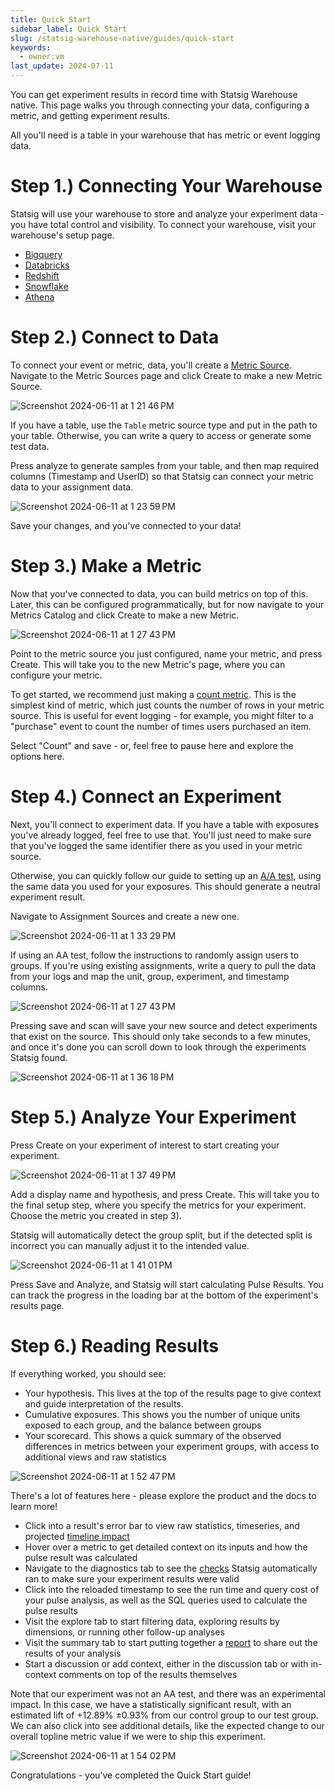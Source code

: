```yaml
---
title: Quick Start
sidebar_label: Quick Start
slug: /statsig-warehouse-native/guides/quick-start
keywords:
  - owner:vm
last_update: 2024-07-11
---
```


You can get experiment results in record time with Statsig Warehouse native. This page walks you through connecting your data, configuring a metric, and getting experiment results.

All you'll need is a table in your warehouse that has metric or event logging data.

# Step 1.) Connecting Your Warehouse

Statsig will use your warehouse to store and analyze your experiment data - you have total control and visibility. To connect your warehouse, visit your warehouse's setup page.

- [Bigquery](../connecting-your-warehouse/bigquery.md)
- [Databricks](../connecting-your-warehouse/databricks.md)
- [Redshift](../connecting-your-warehouse/redshift.md)
- [Snowflake](../connecting-your-warehouse/snowflake.md)
- [Athena](../connecting-your-warehouse/athena.md)

# Step 2.) Connect to Data

To connect your event or metric, data, you'll create a [Metric Source](/statsig-warehouse-native/configuration/metric-sources.md). Navigate to the Metric Sources page and click Create to make a new Metric Source.

![Screenshot 2024-06-11 at 1 21 46 PM](https://github.com/statsig-io/docs/assets/102695539/66229d92-99a8-45c6-9a1c-7f8585465338)

If you have a table, use the `Table` metric source type and put in the path to your table. Otherwise, you can write a query to access or generate some test data.

Press analyze to generate samples from your table, and then map required columns (Timestamp and UserID) so that Statsig can connect your metric data to your assignment data.

![Screenshot 2024-06-11 at 1 23 59 PM](https://github.com/statsig-io/docs/assets/102695539/c0982d71-71c5-4899-bed9-a72c7db59515)

Save your changes, and you've connected to your data!

# Step 3.) Make a Metric

Now that you've connected to data, you can build metrics on top of this. Later, this can be configured programmatically, but for now navigate to your Metrics Catalog and click Create to make a new Metric.

![Screenshot 2024-06-11 at 1 27 43 PM](https://github.com/statsig-io/docs/assets/102695539/8b997a0c-22e9-409d-8918-d21a95af1367)

Point to the metric source you just configured, name your metric, and press Create. This will take you to the new Metric's page, where you can configure your metric.

To get started, we recommend just making a [count metric](/statsig-warehouse-native/metrics/count). This is the simplest kind of metric, which just counts the number of rows in your metric source. This is useful for event logging - for example, you might filter to a "purchase" event to count the number of times users purchased an item.

Select "Count" and save - or, feel free to pause here and explore the options here.

# Step 4.) Connect an Experiment

Next, you'll connect to experiment data. If you have a table with exposures you've already logged, feel free to use that. You'll just need to make sure that you've logged the same identifier there as you used in your metric source.

Otherwise, you can quickly follow our guide to setting up an [A/A test](/guides/aa-test), using the same data you used for your exposures. This should generate a neutral experiment result.

Navigate to Assignment Sources and create a new one.

![Screenshot 2024-06-11 at 1 33 29 PM](https://github.com/statsig-io/docs/assets/102695539/fe0e4c5d-e2a6-4943-9b09-cb81dbadee9e)

If using an AA test, follow the instructions to randomly assign users to groups. If you're using existing assignments, write a query to pull the data from your logs and map the unit, group, experiment, and timestamp columns.

![Screenshot 2024-06-11 at 1 27 43 PM](https://github.com/statsig-io/docs/assets/102695539/08e3f20c-1590-4b08-ad60-fa96ecbf15cb)

Pressing save and scan will save your new source and detect experiments that exist on the source. This should only take seconds to a few minutes, and once it's done you can scroll down to look through the experiments Statsig found.

![Screenshot 2024-06-11 at 1 36 18 PM](https://github.com/statsig-io/docs/assets/102695539/8be2f079-4440-4742-9727-08e25b65c84b)

# Step 5.) Analyze Your Experiment

Press Create on your experiment of interest to start creating your experiment.

![Screenshot 2024-06-11 at 1 37 49 PM](https://github.com/statsig-io/docs/assets/102695539/fc6e7092-b621-494a-bedb-8cd03a64d510)

Add a display name and hypothesis, and press Create. This will take you to the final setup step, where you specify the metrics for your experiment. Choose the metric you created in step 3).

Statsig will automatically detect the group split, but if the detected split is incorrect you can manually adjust it to the intended value.

![Screenshot 2024-06-11 at 1 41 01 PM](https://github.com/statsig-io/docs/assets/102695539/287bc60b-23a6-4681-ac26-282ce8b88c13)

Press Save and Analyze, and Statsig will start calculating Pulse Results. You can track the progress in the loading bar at the bottom of the experiment's results page.

# Step 6.) Reading Results

If everything worked, you should see:

- Your hypothesis. This lives at the top of the results page to give context and guide interpretation of the results.
- Cumulative exposures. This shows you the number of unique units exposed to each group, and the balance between groups
- Your scorecard. This shows a quick summary of the observed differences in metrics between your experiment groups, with access to additional views and raw statistics

![Screenshot 2024-06-11 at 1 52 47 PM](https://github.com/statsig-io/docs/assets/102695539/38f4f438-2592-44cb-9063-d3bc97da404b)

There's a lot of features here - please explore the product and the docs to learn more!

- Click into a result's error bar to view raw statistics, timeseries, and projected [timeline impact](/stats-engine/topline-impact)
- Hover over a metric to get detailed context on its inputs and how the pulse result was calculated
- Navigate to the diagnostics tab to see the [checks](/statsig-warehouse-native/features/monitor-an-experiment) Statsig automatically ran to make sure your experiment results were valid
- Click into the reloaded timestamp to see the run time and query cost of your pulse analysis, as well as the SQL queries used to calculate the pulse results
- Visit the explore tab to start filtering data, exploring results by dimensions, or running other follow-up analyses
- Visit the summary tab to start putting together a [report](/statsig-warehouse-native/features/reports) to share out the results of your analysis
- Start a discussion or add context, either in the discussion tab or with in-context comments on top of the results themselves

Note that our experiment was not an AA test, and there was an experimental impact. In this case, we have a statistically significant result, with an estimated lift of +12.89% ±0.93% from our control group to our test group. We can also click into see additional details, like the expected change to our overall topline metric value if we were to ship this experiment.

![Screenshot 2024-06-11 at 1 54 02 PM](https://github.com/statsig-io/docs/assets/102695539/33e5fc2a-9b36-43f9-a6c2-2936867a7980)

Congratulations - you've completed the Quick Start guide!
